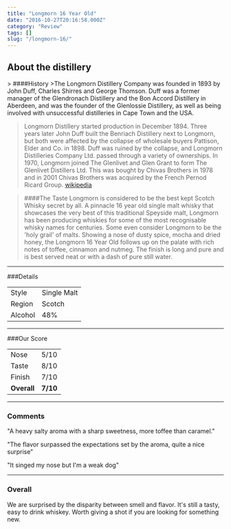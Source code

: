 ```yaml
---
title: "Longmorn 16 Year Old"
date: "2016-10-27T20:16:58.000Z"
category: "Review"
tags: []
slug: "/longmorn-16/"
---
```

<h2 class="center"> About the distillery</h2> 
> ####History
>The Longmorn Distillery Company was founded in 1893 by John Duff, Charles Shirres and George Thomson. Duff was a former manager of the Glendronach Distillery and the Bon Accord Distillery in Aberdeen, and was the founder of the Glenlossie Distillery, as well as being involved with unsuccessful distilleries in Cape Town and the USA.

>Longmorn Distillery started production in December 1894. Three years later John Duff built the Benriach Distillery next to Longmorn, but both were affected by the collapse of wholesale buyers Pattison, Elder and Co. in 1898. Duff was ruined by the collapse, and Longmorn Distilleries Company Ltd. passed through a variety of ownerships. In 1970, Longmorn joined The Glenlivet and Glen Grant to form The Glenlivet Distillers Ltd. This was bought by Chivas Brothers in 1978 and in 2001 Chivas Brothers was acquired by the French Pernod Ricard Group.
[wikipedia](https://en.wikipedia.org/wiki/Longmorn_distillery)


> ####The Taste
>Longmorn is considered to be the best kept Scotch Whisky secret by all. A pinnacle 16 year old single malt whisky that showcases the very best of this traditional Speyside malt, Longmorn has been producing whiskies for some of the most recognisable whisky names for centuries. Some even consider Longmorn to be the 'holy grail' of malts. Showing a nose of dusty spice, mocha and dried honey, the Longmorn 16 Year Old follows up on the palate with rich notes of toffee, cinnamon and nutmeg. The finish is long and pure and is best served neat or with a dash of pure still water.

---

###Details
<table>  
<tr>  
<td class="grey">Style</td><td>Single Malt</td>  
</tr>  
<tr>  
<td class="grey">Region</td><td>Scotch</td>  
</tr>  
<tr>  
<td class="grey">Alcohol</td><td>48%</td>  
</tr>  
</table>


---

###Our Score
<table class="score-table">  
<tr>  
<td class="grey">Nose</td><td>5/10</td>  
</tr>  
<tr>  
<td class="grey">Taste</td><td>8/10</td>  
</tr>  
<tr>  
<td class="grey">Finish</td><td>7/10</td>  
</tr>  
<tr>  
<td class="grey"><strong>Overall</strong></td><td><strong>7/10</strong></td>  
</tr>  
</table>

---

### Comments
"A heavy salty aroma with a sharp sweetness, more toffee than caramel."

"The flavor surpassed the expectations set by the aroma, quite a nice surprise"

"It singed my nose but I'm a weak dog"

---

### Overall
We are surprised by the disparity between smell and flavor. It's still a tasty, easy to drink whiskey. Worth giving a shot if you are looking for something new.


 <script type="application/ld+json">
        {
        "@context": "https://schema.org/",
        "@type": "Product",
        "name": "Longmorn 16 Year Old",
        "image": "https://i.imgur.com/oEM2hPJ.jpg?1",
        "description": "Longmorn is considered to be the best kept Scotch Whisky secret by all. A pinnacle 16 year old single malt whisky that showcases the very best of this traditional Speyside malt, Longmorn has been producing whiskies for some of the most recognisable whisky names for centuries. Some even consider Longmorn to be the 'holy grail' of malts. Showing a nose of dusty spice, mocha and dried honey, the Longmorn 16 Year Old follows up on the palate with rich notes of toffee, cinnamon and nutmeg. The finish is long and pure and is best served neat or with a dash of pure still water.",
        "brand": {
            "@type": "Thing",
            "name": "Longmorn"
        },
        "aggregateRating": {
            "@type": "AggregateRating",
            "ratingValue": "3.5",
            "reviewCount": "10"
        }
        }
    </script>
    